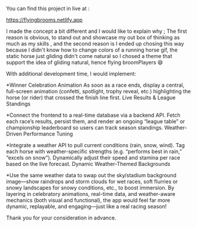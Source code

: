 You can find this project in live at : 

https://flyingbrooms.netlify.app

I made the concept a bit different and I would like to explain why ;
The first reason is obvious, to stand out and showcase my out box of thinking as much as my skills ,
and the second reason is I ended up chosing this way because I didn't know how to change colors of a running horse gif,
the static horse just gliding didn't come natural so I chosed a theme that support the idea of gliding natural, hence
flying broomPlayers 😄


With additional development time, I would implement:

*Winner Celebration Animation
As soon as a race ends, display a central, full-screen animation (confetti, spotlight, trophy reveal, etc.) highlighting the horse (or rider) that crossed the finish line first.
Live Results & League Standings



*Connect the frontend to a real-time database via a backend API. Fetch each race’s results, persist them, and render an ongoing “league table” or championship leaderboard so users can track season standings.
Weather-Driven Performance Tuning



*Integrate a weather API to pull current conditions (rain, snow, wind). Tag each horse with weather-specific strengths (e.g. “performs best in rain,” “excels on snow”). Dynamically adjust their speed and stamina per race based on the live forecast.
Dynamic Weather-Themed Backgrounds



*Use the same weather data to swap out the sky/stadium background image—show raindrops and storm clouds for wet races, soft flurries or snowy landscapes for snowy conditions, etc., to boost immersion.
By layering in celebratory animations, real-time data, and weather-aware mechanics (both visual and functional), the app would feel far more dynamic, replayable, and engaging—just like a real racing season!



Thank you for your consideration in advance.
